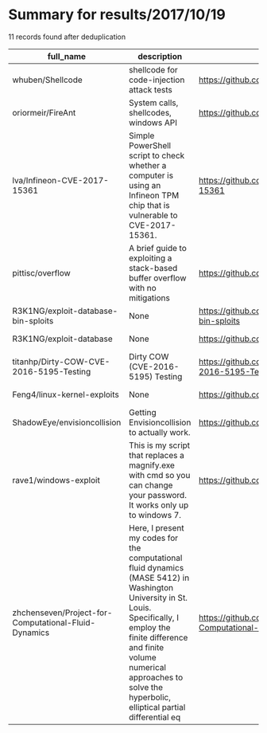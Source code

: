 
# Summary for results/2017/10/19
    
11 records found after deduplication

| full_name | description | html_url | matched_list | matched_count | pushed_at | size | stargazers_count | language | forks_count | vul_ids |
|------------------------------------------------------|------------------------------------------------------------------------------------------------------------------------------------------------------------------------------------------------------------------------------------------------------------------|-------------------------------------------------------------------------|-----------------------|-----------------|---------------------------|--------|--------------------|------------|---------------|--------------------|
| whuben/Shellcode | shellcode for code-injection attack tests | https://github.com/whuben/Shellcode | ['shellcode'] | 1 | 2017-10-19 02:42:59+00:00 | 4 | 2 | C | 1 | [] |
| oriormeir/FireAnt | System calls, shellcodes, windows API | https://github.com/oriormeir/FireAnt | ['shellcode'] | 1 | 2017-10-19 04:12:00+00:00 | 235 | 0 | | 0 | [] |
| lva/Infineon-CVE-2017-15361 | Simple PowerShell script to check whether a computer is using an Infineon TPM chip that is vulnerable to CVE-2017-15361. | https://github.com/lva/Infineon-CVE-2017-15361 | ['cve-2'] | 1 | 2017-10-19 11:24:22+00:00 | 3 | 2 | PowerShell | 1 | ['CVE-2017-15361'] |
| pittisc/overflow | A brief guide to exploiting a stack-based buffer overflow with no mitigations | https://github.com/pittisc/overflow | ['exploit'] | 1 | 2017-10-19 21:17:36+00:00 | 11 | 1 | Python | 0 | [] |
| R3K1NG/exploit-database-bin-sploits | None | https://github.com/R3K1NG/exploit-database-bin-sploits | ['exploit', 'sploit'] | 2 | 2017-10-19 00:17:09+00:00 | 907847 | 1 | Python | 1 | [] |
| R3K1NG/exploit-database | None | https://github.com/R3K1NG/exploit-database | ['exploit'] | 1 | 2017-10-19 17:42:26+00:00 | 56312 | 3 | C | 3 | [] |
| titanhp/Dirty-COW-CVE-2016-5195-Testing | Dirty COW (CVE-2016-5195) Testing | https://github.com/titanhp/Dirty-COW-CVE-2016-5195-Testing | ['cve-2'] | 1 | 2017-10-19 02:05:58+00:00 | 4 | 1 | Shell | 1 | ['CVE-2016-5195'] |
| Feng4/linux-kernel-exploits | None | https://github.com/Feng4/linux-kernel-exploits | ['exploit'] | 1 | 2017-10-19 02:54:51+00:00 | 8799 | 1 | C | 1 | [] |
| ShadowEye/envisioncollision | Getting Envisioncollision to actually work. | https://github.com/ShadowEye/envisioncollision | ['exploit'] | 1 | 2017-10-19 13:41:31+00:00 | 11 | 5 | Perl | 8 | [] |
| rave1/windows-exploit | This is my script that replaces a magnify.exe with cmd so you can change your password. It works only up to windows 7. | https://github.com/rave1/windows-exploit | ['exploit'] | 1 | 2017-10-19 17:10:57+00:00 | 0 | 0 | Shell | 0 | [] |
| zhchenseven/Project-for-Computational-Fluid-Dynamics | Here, I present my codes for the computational fluid dynamics (MASE 5412) in Washington University in St. Louis. Specifically, I employ the finite difference and finite volume numerical approaches to solve the hyperbolic, elliptical partial differential eq | https://github.com/zhchenseven/Project-for-Computational-Fluid-Dynamics | ['exploit'] | 1 | 2017-10-19 17:57:15+00:00 | 0 | 0 | | 0 | [] |

